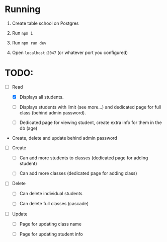 # Running

1. Create table school on Postgres

2. Run `npm i`

3. Run `npm run dev`

4. Open `localhost:2047` (or whatever port you configured)

# TODO:

- [ ] Read
    
    - [x] Displays all students.

    - [ ] Displays students with limit (see more...) and dedicated page for full class (behind admin password).

    - [ ] Dedicated page for viewing student, create extra info for them in the db (age)

- Create, delete and update behind admin password

- [ ] Create

    - [ ] Can add more students to classes (dedicated page for adding student)

    - [ ] Can add more classes (dedicated page for adding class)

- [ ] Delete

    - [ ] Can delete individual students

    - [ ] Can delete full classes (cascade)

- [ ] Update

    - [ ] Page for updating class name

    - [ ] Page for updating student info
